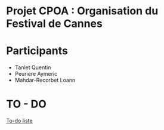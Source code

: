 # Projet CPOA : Organisation du Festival de Cannes

# Participants
<ul>
<li>Tanlet Quentin</li>
<li>Peuriere Aymeric</li>
<li>Mahdar-Recorbet Loann</li>
</ul>

# TO - DO
[To-do liste](https://trello.com/b/rcZDIdQ8/cannes-todolist)
